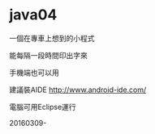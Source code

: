 ﻿# java04

一個在專車上想到的小程式

能每隔一段時間印出字來

手機端也可以用

建議裝AIDE http://www.android-ide.com/

電腦可用Eclipse運行

20160309-
